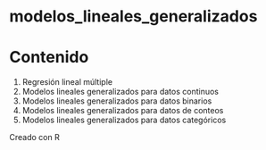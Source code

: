 # modelos_lineales_generalizados

# Contenido
1. Regresión lineal múltiple
2. Modelos lineales generalizados para datos continuos
3. Modelos lineales generalizados para datos binarios
4. Modelos lineales generalizados para datos de conteos
5. Modelos lineales generalizados para datos categóricos

Creado con R